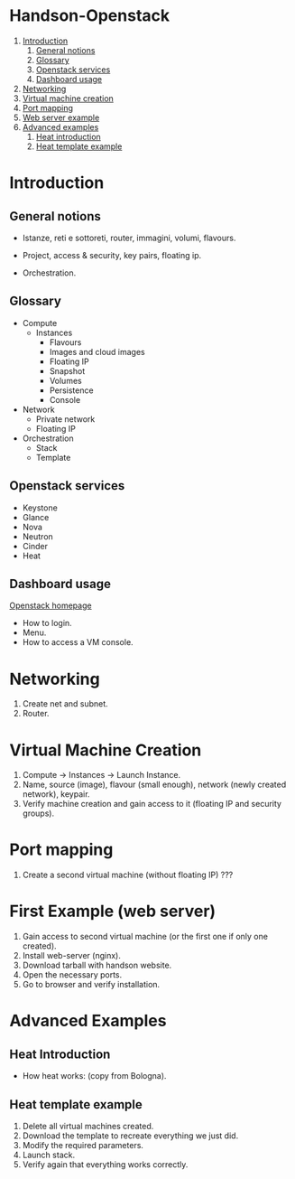 # Handson-Openstack

1. [Introduction](#introduction)
    1. [General notions](#general-notion)
    2. [Glossary](#glossary)
    3. [Openstack services](#services)
    4. [Dashboard usage](#dashboard)
2. [Networking](#networking)
3. [Virtual machine creation](#vm-creation)
4. [Port mapping](#port-mapping)
5. [Web server example](#web-server)
6. [Advanced examples](#advanced)
    1. [Heat introduction](#heat-introduction)
    2. [Heat template example](#heat-template)

Introduction<a name="introduction"></a>
=========

General notions<a name="general-notion"></a>
---------

* Istanze, reti e sottoreti, router, immagini, volumi, flavours.

* Project, access & security, key pairs, floating ip.

* Orchestration.

Glossary<a name="glossary"></a>
---------

* Compute
    * Instances
        * Flavours
        * Images and cloud images
        * Floating IP
        * Snapshot
        * Volumes
        * Persistence
        * Console
* Network
    * Private network
    * Floating IP
* Orchestration
    * Stack
    * Template

Openstack services<a name="services"></a>
---------

* Keystone
* Glance
* Nova
* Neutron
* Cinder
* Heat

Dashboard usage<a name="dashboard"></a>
---------

[Openstack homepage](http://openstack.fisica.unipg.it/)

* How to login.
* Menu.
* How to access a VM console.

Networking<a name="networking"></a>
=========

1. Create net and subnet.
2. Router.

Virtual Machine Creation<a name="vm-creation"></a>
=========

1. Compute -> Instances -> Launch Instance.
2. Name, source (image), flavour (small enough), network (newly created network), keypair.
3. Verify machine creation and gain access to it (floating IP and security groups).

Port mapping<a name="port-mapping"></a>
=========

1. Create a second virtual machine (without floating IP) ???

First Example (web server)<a name="web-server"></a>
=========

1. Gain access to second virtual machine (or the first one if only one created).
2. Install web-server (nginx).
3. Download tarball with handson website.
4. Open the necessary ports.
5. Go to browser and verify installation.

Advanced Examples<a name="advanced"></a>
=========

Heat Introduction<a name="heat-introduction"></a>
---------

* How heat works: (copy from Bologna).

Heat template example<a name="heat-template"></a>
---------

1. Delete all virtual machines created.
2. Download the template to recreate everything we just did.
3. Modify the required parameters.
4. Launch stack.
5. Verify again that everything works correctly.
